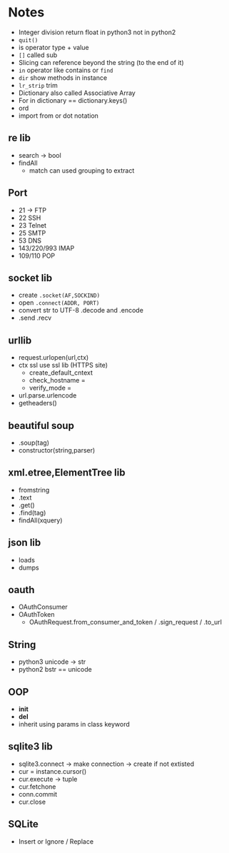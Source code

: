 # Notes
* Integer division return float in python3 not in python2
* `quit()`
* is operator type + value
* `[]` called sub
* Slicing can reference beyond the string (to the end of it)
* `in` operator like contains or `find`
* `dir` show methods in instance
* `lr_strip` trim
* Dictionary also called Associative Array
* For in dictionary  == dictionary.keys()
* ord
* import from or dot notation

## re lib

* search -> bool
* findAll
    * match can used grouping to extract 

## Port
* 21 -> FTP
* 22 SSH
* 23 Telnet
* 25 SMTP
* 53 DNS
* 143/220/993 IMAP
* 109/110 POP

## socket lib
* create `.socket(AF,SOCKIND)`
* open `.connect(ADDR, PORT)`
* convert str to UTF-8 .decode and .encode
* .send .recv

## urllib
* request.urlopen(url,ctx)
* ctx ssl use ssl lib (HTTPS site)
    * create_default_cntext
    * check_hostname = 
    * verify_mode =
* url.parse.urlencode
* getheaders()

## beautiful soup 
* .soup(tag)
* constructor(string,parser)

## xml.etree,ElementTree lib
* fromstring
* .text
* .get()
* .find(tag)
* findAll(xquery)

## json lib
* loads
* dumps

## oauth
* OAuthConsumer
* OAuthToken
    * OAuthRequest.from_consumer_and_token / .sign_request / .to_url

## String
* python3 unicode -> str
* python2 bstr == unicode 

## OOP
* __init__
* __del__
* inherit using params in class keyword

## sqlite3 lib

* sqlite3.connect -> make connection -> create if not extisted
* cur = instance.cursor()
* cur.execute -> tuple
* cur.fetchone
* conn.commit 
* cur.close


## SQLite
* Insert or Ignore / Replace
